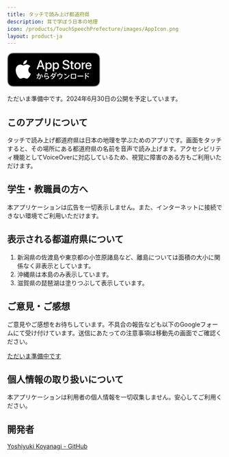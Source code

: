 ```yaml
---
title: タッチで読み上げ都道府県
description: 耳で学ぼう日本の地理
icon: /products/TouchSpeechPrefecture/images/AppIcon.png
layout: product-ja
---
```

[![Download on the AppStore](/images/AppStoreJP.svg)]()

ただいま準備中です。2024年6月30日の公開を予定しています。

## このアプリについて

タッチで読み上げ都道府県は日本の地理を学ぶためのアプリです。画面をタッチすると、その場所にある都道府県の名前を音声で読み上げます。アクセシビリティ機能としてVoiceOverに対応しているため、視覚に障害のある方もご利用いただけます。

## 学生・教職員の方へ

本アプリケーションは広告を一切表示しません。また、インターネットに接続できない環境でご利用いただけます。

## 表示される都道府県について

1. 新潟県の佐渡島や東京都の小笠原諸島など、離島については面積の大小に関係なく非表示としています。
2. 沖縄県は本島のみ表示しています。
3. 滋賀県の琵琶湖は塗りつぶして表示しています。

## ご意見・ご感想

ご意見やご感想をお待ちしています。不具合の報告なども以下のGoogleフォームにて受け付けています。送信にあたっての注意事項は移動先の画面でご確認ください。

[ただいま準備中です]()

## 個人情報の取り扱いについて

本アプリケーションは利用者の個人情報を一切収集しません。安心してご利用ください。

## 開発者

[Yoshiyuki Koyanagi - GitHub](https://github.com/moutend)
